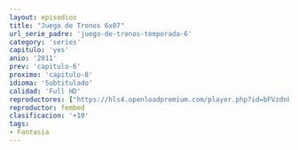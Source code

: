 ```yaml
---
layout: episodios
title: "Juego de Tronos 6x07"
url_serie_padre: 'juego-de-tronos-temporada-6'
category: 'series'
capitulo: 'yes'
anio: '2011'
prev: 'capitulo-6'
proximo: 'capitulo-8'
idioma: 'Subtitulado'
calidad: 'Full HD'
reproductores: ["https://hls4.openloadpremium.com/player.php?id=bFVzdnFtbTRVZFI2TjFYc0dKMkJ6bUJDelRzV3BMRVhUU3ZIeFlWYWttNUIybmN5R29CQzBVWExLMkIwRG1FaTNobk93MVFUS1d4N1RUQ1p4UTRqZ3c9PQ&sub=https://sub.cuevana2.io/vtt-sub/sub7/Game.Of.Thrones.S06E07.vtt"]
reproductor: fembed
clasificacion: '+10'
tags:
- Fantasia
---
```













